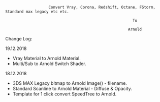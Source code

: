                           
                          
                       Convert Vray, Corona, Redshift, Octane, FStorm, Standard max legacy etc etc.

                                                            To

                                                          Arnold
                                                          

Change Log:

19.12.2018

- Vray Material to Arnold Material.
- Multi/Sub to Arnold Switch Shader.

18.12.2018

- 3DS MAX Legacy bitmap to Arnold Image() - filename.
- Standard Scanline to Arnold Material - Diffuse & Opacity.
- Template for 1 click convert SpeedTree to Arnold.
